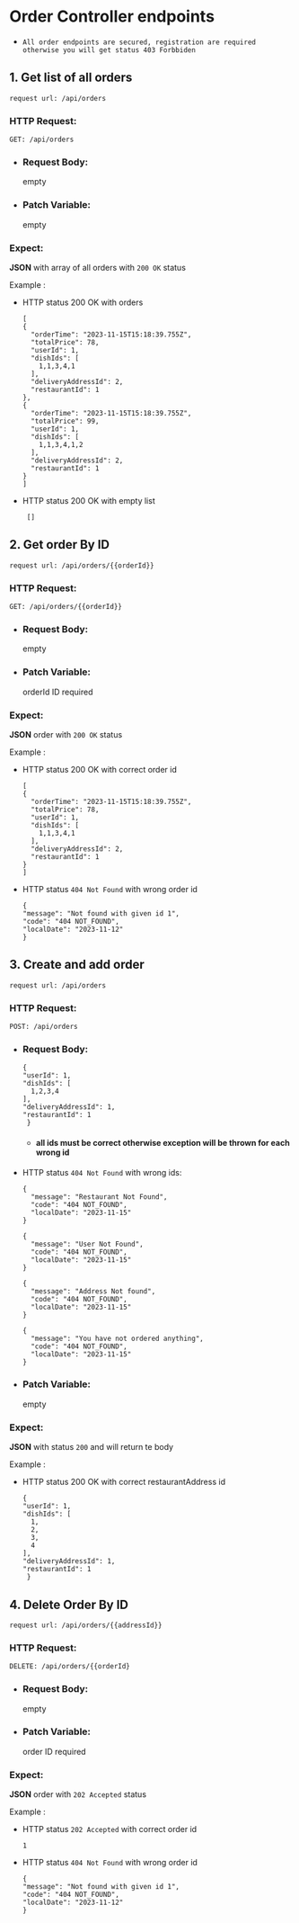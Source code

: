 # Order Controller endpoints


* `All order endpoints are secured, registration are required otherwise you will get status 403 Forbbiden`
## 1. Get list of all orders

`request url: /api/orders`
### HTTP Request:
`GET: /api/orders`


* ### Request Body:
  empty

* ### Patch Variable:
  empty

### Expect:
**JSON** with array of all orders with `200 OK` status

Example :
* HTTP status 200 OK with orders
  ```
  [
  {
    "orderTime": "2023-11-15T15:18:39.755Z",
    "totalPrice": 78,
    "userId": 1,
    "dishIds": [
      1,1,3,4,1
    ],
    "deliveryAddressId": 2,
    "restaurantId": 1
  },
  {
    "orderTime": "2023-11-15T15:18:39.755Z",
    "totalPrice": 99,
    "userId": 1,
    "dishIds": [
      1,1,3,4,1,2
    ],
    "deliveryAddressId": 2,
    "restaurantId": 1
  }
  ]
  ```
* HTTP status 200 OK with empty list

  ```
   []
  ```


## 2. Get order By ID

`request url: /api/orders/{{orderId}}`

### HTTP Request:
`GET: /api/orders/{{orderId}}`


* ### Request Body:
  empty

* ### Patch Variable:
  orderId ID required

### Expect:
**JSON**  order with `200 OK` status

Example :
* HTTP status 200 OK with correct order id
  ```
  [
  {
    "orderTime": "2023-11-15T15:18:39.755Z",
    "totalPrice": 78,
    "userId": 1,
    "dishIds": [
      1,1,3,4,1
    ],
    "deliveryAddressId": 2,
    "restaurantId": 1
  }
  ]
  ```
* HTTP status `404 Not Found` with wrong order id

  ```
  {
  "message": "Not found with given id 1",
  "code": "404 NOT_FOUND",
  "localDate": "2023-11-12"
  }
  ```
## 3. Create and add order

`request url: /api/orders`

### HTTP Request:
`POST: /api/orders`


* ### Request Body:
  ```
  {
  "userId": 1,
  "dishIds": [
    1,2,3,4
  ],
  "deliveryAddressId": 1,
  "restaurantId": 1
   }  
  ```
  * #### all ids must be correct otherwise exception will be thrown for each wrong id


* HTTP status `404 Not Found` with wrong ids:
  ```
  {
    "message": "Restaurant Not Found",
    "code": "404 NOT_FOUND",
    "localDate": "2023-11-15"
  }
  
  {
    "message": "User Not Found",
    "code": "404 NOT_FOUND",
    "localDate": "2023-11-15"
  }
  
  {
    "message": "Address Not found",
    "code": "404 NOT_FOUND",
    "localDate": "2023-11-15"
  }
  
  {
    "message": "You have not ordered anything",
    "code": "404 NOT_FOUND",
    "localDate": "2023-11-15"
  }

  ```

* ### Patch Variable:
  empty

### Expect:
**JSON** with status `200` and will return te body

Example :
* HTTP status 200 OK with correct restaurantAddress id
  ```
  {
  "userId": 1,
  "dishIds": [
    1,
    2,
    3,
    4
  ],
  "deliveryAddressId": 1,
  "restaurantId": 1
   } 
  ```

## 4. Delete Order By ID

`request url: /api/orders/{{addressId}}`

### HTTP Request:
`DELETE: /api/orders/{{orderId}`


* ### Request Body:
  empty

* ### Patch Variable:
  order ID required

### Expect:
**JSON**  order with `202 Accepted` status

Example :
* HTTP status `202 Accepted` with correct order id
  ```
  1
  ```

* HTTP status `404 Not Found` with wrong order id

  ```
  {
  "message": "Not found with given id 1",
  "code": "404 NOT_FOUND",
  "localDate": "2023-11-12"
  }



